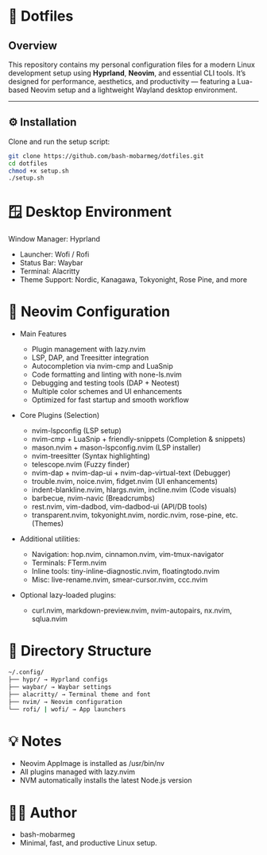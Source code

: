 # 🧩 Dotfiles

## Overview
This repository contains my personal configuration files for a modern Linux development setup using **Hyprland**, **Neovim**, and essential CLI tools.
It’s designed for performance, aesthetics, and productivity — featuring a Lua-based Neovim setup and a lightweight Wayland desktop environment.

---

## ⚙️ Installation

Clone and run the setup script:

```bash
git clone https://github.com/bash-mobarmeg/dotfiles.git
cd dotfiles
chmod +x setup.sh
./setup.sh
```


# 🪟 Desktop Environment
Window Manager: Hyprland

- Launcher: Wofi / Rofi
- Status Bar: Waybar
- Terminal: Alacritty
- Theme Support: Nordic, Kanagawa, Tokyonight, Rose Pine, and more

# 📝 Neovim Configuration
- Main Features
  - Plugin management with lazy.nvim
  - LSP, DAP, and Treesitter integration
  - Autocompletion via nvim-cmp and LuaSnip
  - Code formatting and linting with none-ls.nvim
  - Debugging and testing tools (DAP + Neotest)
  - Multiple color schemes and UI enhancements
  - Optimized for fast startup and smooth workflow

- Core Plugins (Selection)
  - nvim-lspconfig (LSP setup)
  - nvim-cmp + LuaSnip + friendly-snippets (Completion & snippets)
  - mason.nvim + mason-lspconfig.nvim (LSP installer)
  - nvim-treesitter (Syntax highlighting)
  - telescope.nvim (Fuzzy finder)
  - nvim-dap + nvim-dap-ui + nvim-dap-virtual-text (Debugger)
  - trouble.nvim, noice.nvim, fidget.nvim (UI enhancements)
  - indent-blankline.nvim, hlargs.nvim, incline.nvim (Code visuals)
  - barbecue, nvim-navic (Breadcrumbs)
  - rest.nvim, vim-dadbod, vim-dadbod-ui (API/DB tools)
  - transparent.nvim, tokyonight.nvim, nordic.nvim, rose-pine, etc. (Themes)

- Additional utilities:
  - Navigation: hop.nvim, cinnamon.nvim, vim-tmux-navigator
  - Terminals: FTerm.nvim
  - Inline tools: tiny-inline-diagnostic.nvim, floatingtodo.nvim
  - Misc: live-rename.nvim, smear-cursor.nvim, ccc.nvim

- Optional lazy-loaded plugins:
  - curl.nvim, markdown-preview.nvim, nvim-autopairs, nx.nvim, sqlua.nvim


# 🧠 Directory Structure
```bash
~/.config/
├── hypr/ → Hyprland configs
├── waybar/ → Waybar settings
├── alacritty/ → Terminal theme and font
├── nvim/ → Neovim configuration
└── rofi/ | wofi/ → App launchers
```

# 💡 Notes
- Neovim AppImage is installed as /usr/bin/nv
- All plugins managed with lazy.nvim
- NVM automatically installs the latest Node.js version

# 🧑‍💻 Author
- bash-mobarmeg
- Minimal, fast, and productive Linux setup.
